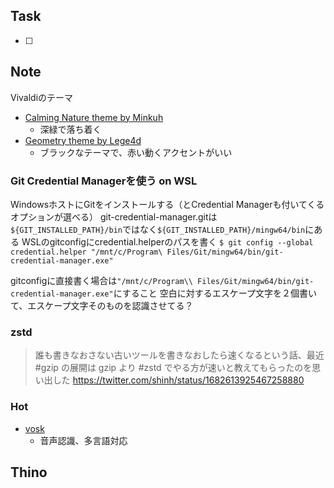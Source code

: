 ## Task
- [ ]
## Note
Vivaldiのテーマ
- [Calming Nature theme by Minkuh](https://themes.vivaldi.net/themes/9LVlmBgvmwq)
	- 深緑で落ち着く
- [Geometry theme by Lege4d](https://themes.vivaldi.net/themes/wOkJyDQPvmd)
	- ブラックなテーマで、赤い動くアクセントがいい



### Git Credential Managerを使う on WSL
WindowsホストにGitをインストールする（とCredential Managerも付いてくるオプションが選べる）
git-credential-manager.gitは`${GIT_INSTALLED_PATH}/bin`ではなく`${GIT_INSTALLED_PATH}/mingw64/bin`にある
WSLのgitconfigにcredential.helperのパスを書く
`$ git config --global credential.helper "/mnt/c/Program\ Files/Git/mingw64/bin/git-credential-manager.exe"`

gitconfigに直接書く場合は`"/mnt/c/Program\\ Files/Git/mingw64/bin/git-credential-manager.exe"`にすること
空白に対するエスケープ文字を２個書いて、エスケープ文字そのものを認識させてる？

### zstd
> 誰も書きなおさない古いツールを書きなおしたら速くなるという話、最近 #gzip の展開は gzip より #zstd でやる方が速いと教えてもらったのを思い出した 
> https://twitter.com/shinh/status/1682613925467258880
### Hot
- [vosk](https://alphacephei.com/vosk/)
	- 音声認識、多言語対応
## Thino


